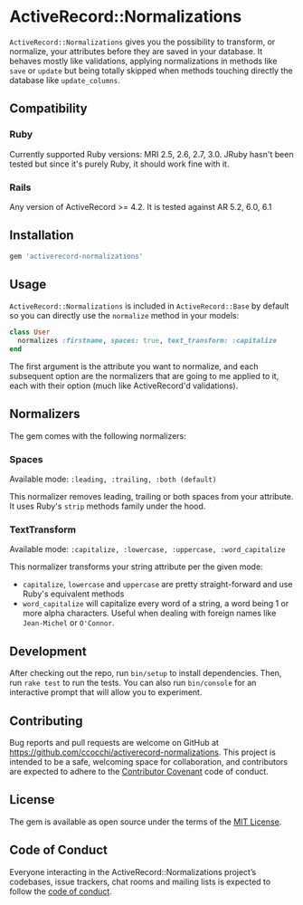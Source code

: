 # ActiveRecord::Normalizations

`ActiveRecord::Normalizations` gives you the possibility to transform, or normalize, your attributes before they are saved in your database. It behaves mostly like validations, applying normalizations in methods like `save` or `update` but being totally skipped when methods touching directly the database like `update_columns`.

## Compatibility

### Ruby

Currently supported Ruby versions: MRI 2.5, 2.6, 2.7, 3.0.
JRuby hasn't been tested but since it's purely Ruby, it should work fine with it.

### Rails

Any version of ActiveRecord >= 4.2. It is tested against AR 5.2, 6.0, 6.1

## Installation

```ruby
gem 'activerecord-normalizations'
```

## Usage

`ActiveRecord::Normalizations` is included in `ActiveRecord::Base` by default so you can directly use the `normalize` method in your models:

```ruby
class User
  normalizes :firstname, spaces: true, text_transform: :capitalize
end
```

The first argument is the attribute you want to normalize, and each subsequent option are the normalizers that are going to me applied to it, each with their option (much like ActiveRecord'd validations).

## Normalizers

The gem comes with the following normalizers:

### Spaces

Available mode: `:leading, :trailing, :both (default)`

This normalizer removes leading, trailing or both spaces from your attribute. It uses Ruby's `strip` methods family under the hood.

### TextTransform

Available mode: `:capitalize, :lowercase, :uppercase, :word_capitalize`

This normalizer transforms your string attribute per the given mode:

* `capitalize`, `lowercase` and `uppercase` are pretty straight-forward and use Ruby's equivalent methods
* `word_capitalize` will capitalize every word of a string, a word being 1 or more alpha characters. Useful when dealing with foreign names like `Jean-Michel` or `O'Connor`.

## Development

After checking out the repo, run `bin/setup` to install dependencies. Then, run `rake test` to run the tests. You can also run `bin/console` for an interactive prompt that will allow you to experiment.

## Contributing

Bug reports and pull requests are welcome on GitHub at https://github.com/ccocchi/activerecord-normalizations. This project is intended to be a safe, welcoming space for collaboration, and contributors are expected to adhere to the [Contributor Covenant](http://contributor-covenant.org) code of conduct.

## License

The gem is available as open source under the terms of the [MIT License](https://opensource.org/licenses/MIT).

## Code of Conduct

Everyone interacting in the ActiveRecord::Normalizations project’s codebases, issue trackers, chat rooms and mailing lists is expected to follow the [code of conduct](https://github.com/ccocchi/activerecord-normalizations/blob/master/CODE_OF_CONDUCT.md).
